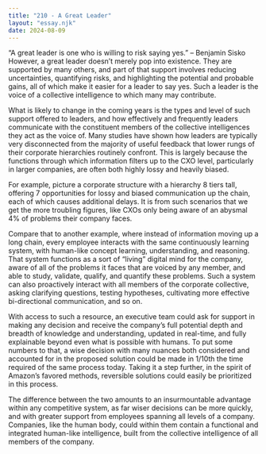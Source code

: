 ```yaml
---
title: "210 - A Great Leader"
layout: "essay.njk"
date: 2024-08-09
---
```


“A great leader is one who is willing to risk saying yes.” – Benjamin Sisko
However, a great leader doesn’t merely pop into existence. They are supported by many others, and part of that support involves reducing uncertainties, quantifying risks, and highlighting the potential and probable gains, all of which make it easier for a leader to say yes. Such a leader is the voice of a collective intelligence to which many may contribute.

What is likely to change in the coming years is the types and level of such support offered to leaders, and how effectively and frequently leaders communicate with the constituent members of the collective intelligences they act as the voice of. Many studies have shown how leaders are typically very disconnected from the majority of useful feedback that lower rungs of their corporate hierarchies routinely confront. This is largely because the functions through which information filters up to the CXO level, particularly in larger companies, are often both highly lossy and heavily biased.

For example, picture a corporate structure with a hierarchy 8 tiers tall, offering 7 opportunities for lossy and biased communication up the chain, each of which causes additional delays. It is from such scenarios that we get the more troubling figures, like CXOs only being aware of an abysmal 4% of problems their company faces.

Compare that to another example, where instead of information moving up a long chain, every employee interacts with the same continuously learning system, with human-like concept learning, understanding, and reasoning. That system functions as a sort of “living” digital mind for the company, aware of all of the problems it faces that are voiced by any member, and able to study, validate, qualify, and quantify these problems. Such a system can also proactively interact with all members of the corporate collective, asking clarifying questions, testing hypotheses, cultivating more effective bi-directional communication, and so on.

With access to such a resource, an executive team could ask for support in making any decision and receive the company’s full potential depth and breadth of knowledge and understanding, updated in real-time, and fully explainable beyond even what is possible with humans. To put some numbers to that, a wise decision with many nuances both considered and accounted for in the proposed solution could be made in 1/10th the time required of the same process today. Taking it a step further, in the spirit of Amazon’s favored methods, reversible solutions could easily be prioritized in this process.

The difference between the two amounts to an insurmountable advantage within any competitive system, as far wiser decisions can be more quickly, and with greater support from employees spanning all levels of a company. Companies, like the human body, could within them contain a functional and integrated human-like intelligence, built from the collective intelligence of all members of the company.

